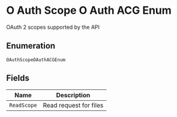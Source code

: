 
# O Auth Scope O Auth ACG Enum

OAuth 2 scopes supported by the API

## Enumeration

`OAuthScopeOAuthACGEnum`

## Fields

| Name | Description |
|  --- | --- |
| `ReadScope` | Read request for files |

